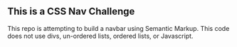 ## This is a CSS Nav Challenge

This repo is attempting to build a navbar using Semantic Markup. This code does not use divs, un-ordered lists, ordered lists, or Javascript.
